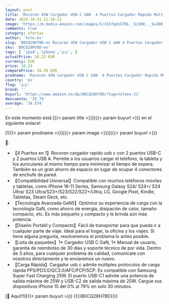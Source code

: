```yaml
---
layout: post
title: 'Rocoren 45W Cargador USB C GAN  4 Puertos Cargador Rapido Multipuerto PPS PD3.0 QC3.0  Compatible con iPhone 16/16 Plus/16 Pro Max/15/14  Samsung Galaxy S24 Ultra/S24/S23/S22  iPad Pro  Pixel'
date: 2024-10-31 11:18:21
image: 'https://m.media-amazon.com/images/I/31SfgdzGTBL._SL500_._SL400_.jpg'
comments: true
category: ofertas
author: 'tole.es'
slug: 'B0CQ28H78D-es Rocoren 45W Cargador USB C GAN 4 Puertos Cargador Rapido...'
sku: 'B0CQ28H78D-es'
tags: [ 'ipad','iphone','🇪🇸', ]
actualPrice: 18.23 EUR
currency: EUR
price: 18.23
comparePrice: 28.39 EUR
prodname: 'Rocoren 45W Cargador USB C GAN  4 Puertos Cargador Rapido Multipuerto PPS PD3.0 QC3.0  Compatible con iPhone 16/16 Plus/16 Pro Max/15/14  Samsung Galaxy S24 Ultra/S24/S23/S22  iPad Pro  Pixel'
country: 'es'
flag: '🇪🇸'
brand: ''
buyurl: 'https://www.amazon.es/dp/B0CQ28H78D/?tag=tolees-21'
descuento: '35.79'
average: '24.574'
---
```


En este momento está [{{< param title >}}]({{< param buyurl >}}) en el siguiente enlace!

[![{{< param prodname >}}]({{< param image >}})]({{< param buyurl >}})

🔎:

- 【4 Puertos en 1】Rocoren cargador rapido usb c con 2 puertos USB-C y 2 puertos USB A. Permite a los usuarios cargar el teléfono, la tableta y los auriculares al mismo tiempo para minimizar el tiempo de espera. También es un gran ahorro de espacio en lugar de ocupar 4 conectores de enchufe de pared.
- 【Compatibilidad Universal】Compatible con muchos teléfonos móviles y tabletas, como iPhone 16-11 Series, Samsung Galaxy S24/ S24+/ S24 Ultra/ S23 Ultra/S23+/S23/S22/S22+/Ultra, LG, Google Pixel, Kindle, Tabletas, Steam Deck, etc.
- 【Tecnología Avanzada GaN5】Optimice su experiencia de carga con la tecnología GaN, como ahorro de energía, disipación de calor, tamaño compacto, etc. Es más pequeño y compacto y le brinda aún más potencia.
- 【Diseño Portátil y Compacto】Fácil de transportar para que pueda ir a cualquier parte de viaje. Ideal para el hogar, la oficina y los viajes. Si tiene alguna pregunta, resolveremos el problema lo antes posible.
- 【Lista de paquetes】1* Cargador USB C GaN, 1* Manual de usuario, garantía de reembolso de 30 días y soporte técnico de por vida. Dentro de 3 años, para cualquier problema de calidad, comunícate con nosotros directamente y te enviaremos un nuevo.
- 【Carga Rápida】Cargador usb c admite múltiples protocolos de carga rápida PPS/PD3.0/QC3.0/AFC/FCP/SCP. Es compatible con Samsung Super Fast Charging 25W. El puerto USB-C1 admite una potencia de salida máxima de 25W y USB-C2 de salida máxima de 20W. Cargue sus dispositivos iPhone 15 del 0% al 79% en solo 30 minutos.

[🛒 Aquí!!!]({{< param buyurl >}})
{{<world>}}B0CQ28H78D{{</world>}}
